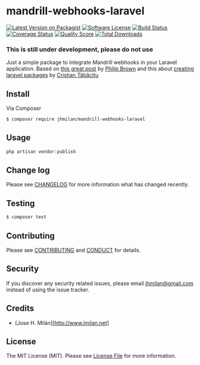 # mandrill-webhooks-laravel

[![Latest Version on Packagist][ico-version]][link-packagist]
[![Software License][ico-license]](LICENSE.md)
[![Build Status][ico-travis]][link-travis]
[![Coverage Status][ico-scrutinizer]][link-scrutinizer]
[![Quality Score][ico-code-quality]][link-code-quality]
[![Total Downloads][ico-downloads]][link-downloads]

### This is still under development, please do not use

Just a simple package to integrate Mandrill webhooks in your Laravel application. Based on [this great post][link-cult] by [Philip Brown][link-philip] and this about [creating laravel packages][link-creating-laravel-packages] by [Cristian Tăbăcitu][link-tabacitu]

## Install

Via Composer

``` bash
$ composer require jhmilan/mandrill-webhooks-laravel
```

## Usage

``` php
php artisan vendor:publish
```

## Change log

Please see [CHANGELOG](CHANGELOG.md) for more information what has changed recently.

## Testing

``` bash
$ composer test
```

## Contributing

Please see [CONTRIBUTING](CONTRIBUTING.md) and [CONDUCT](CONDUCT.md) for details.

## Security

If you discover any security related issues, please email jhmilan@gmail.com instead of using the issue tracker.

## Credits

- [Jose H. Milán][http://www.jmilan.net]

## License

The MIT License (MIT). Please see [License File](LICENSE.md) for more information.

[ico-version]: https://img.shields.io/packagist/v/jhmilan/mandrill-webhooks-laravel.svg?style=flat-square
[ico-license]: https://img.shields.io/badge/license-MIT-brightgreen.svg?style=flat-square
[ico-travis]: https://img.shields.io/travis/jhmilan/mandrill-webhooks-laravel/master.svg?style=flat-square
[ico-scrutinizer]: https://img.shields.io/scrutinizer/coverage/g/jhmilan/mandrill-webhooks-laravel.svg?style=flat-square
[ico-code-quality]: https://img.shields.io/scrutinizer/g/jhmilan/mandrill-webhooks-laravel.svg?style=flat-square
[ico-downloads]: https://img.shields.io/packagist/dt/jhmilan/mandrill-webhooks-laravel.svg?style=flat-square

[link-packagist]: https://packagist.org/packages/jhmilan/mandrill-webhooks-laravel
[link-travis]: https://travis-ci.org/jhmilan/mandrill-webhooks-laravel
[link-scrutinizer]: https://scrutinizer-ci.com/g/jhmilan/mandrill-webhooks-laravel/code-structure
[link-code-quality]: https://scrutinizer-ci.com/g/jhmilan/mandrill-webhooks-laravel
[link-downloads]: https://packagist.org/packages/jhmilan/mandrill-webhooks-laravel
[link-author]: https://github.com/jhmilan
[link-cult]: http://culttt.com/2016/02/15/setting-up-mandrill-webhooks-with-laravel/
[link-creating-laravel-packages]: https://medium.com/@tabacitu/creating-laravel-5-packages-for-dummies-ec6a4ded2e93#.sa2g657ed
[link-philip]: http://twitter.com/philipbrown
[link-tabacitu]: https://medium.com/@tabacitu